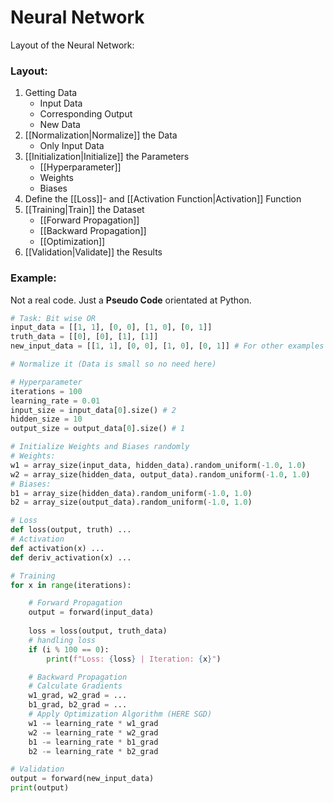 # Neural Network
Layout of the Neural Network:
### Layout:
1. Getting Data
	- Input Data
	- Corresponding Output
	- New Data
2. [[Normalization|Normalize]] the Data
	- Only Input Data
3. [[Initialization|Initialize]] the Parameters
	- [[Hyperparameter]]
	- Weights
	- Biases
4. Define the [[Loss]]- and [[Activation Function|Activation]] Function
5. [[Training|Train]] the Dataset
	- [[Forward Propagation]]
	- [[Backward Propagation]]
	- [[Optimization]]
1. [[Validation|Validate]] the Results

### Example:
Not a real code. Just a **Pseudo Code** orientated at Python.
```py
# Task: Bit wise OR
input_data = [[1, 1], [0, 0], [1, 0], [0, 1]]
truth_data = [[0], [0], [1], [1]]
new_input_data = [[1, 1], [0, 0], [1, 0], [0, 1]] # For other examples this would change

# Normalize it (Data is small so no need here)

# Hyperparameter
iterations = 100
learning_rate = 0.01
input_size = input_data[0].size() # 2
hidden_size = 10
output_size = output_data[0].size() # 1

# Initialize Weights and Biases randomly
# Weights:
w1 = array_size(input_data, hidden_data).random_uniform(-1.0, 1.0)
w2 = array_size(hidden_data, output_data).random_uniform(-1.0, 1.0)
# Biases:
b1 = array_size(hidden_data).random_uniform(-1.0, 1.0)
b2 = array_size(output_data).random_uniform(-1.0, 1.0)

# Loss
def loss(output, truth) ...
# Activation
def activation(x) ...
def deriv_activation(x) ...

# Training
for x in range(iterations):

	# Forward Propagation
	output = forward(input_data)
	
	loss = loss(output, truth_data)
	# handling loss	
	if (i % 100 == 0):
		print(f"Loss: {loss} | Iteration: {x}")

	# Backward Propagation
	# Calculate Gradients
	w1_grad, w2_grad = ...
	b1_grad, b2_grad = ...
	# Apply Optimization Algorithm (HERE SGD)
	w1 -= learning_rate * w1_grad
	w2 -= learning_rate * w2_grad
	b1 -= learning_rate * b1_grad
	b2 -= learning_rate * b2_grad

# Validation
output = forward(new_input_data)
print(output)
```